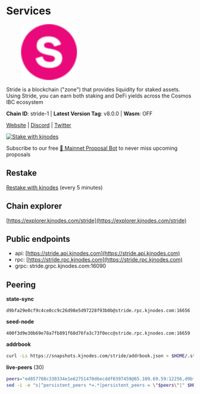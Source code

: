 # Services

<figure><img src="https://raw.githubusercontent.com/kj89/cosmos-images/main/logos/stride.png" width="150" alt=""><figcaption></figcaption></figure>

Stride is a blockchain ("zone") that provides liquidity for staked assets.  Using Stride, you can earn both staking and DeFi yields across the Cosmos IBC ecosystem

**Chain ID**: stride-1 | **Latest Version Tag**: v8.0.0 | **Wasm**: OFF

[Website](https://stride.zone) | [Discord](https://discord.gg/mzQZ8dAE7u) | [Twitter](https://twitter.com/stride_zone)

[![Stake with kjnodes](https://i.ibb.co/cr44Q8j/button-stake-with-kjnodes.png)](https://restake.app/stride/stridevaloper1j8gkhtllnp252l6g6zwzea30e7pvzqttr9768n)

Subscribe to our free [🤖 Mainnet Proposal Bot](https://t.me/kjnodes_proposal_bot) to never miss upcoming proposals

## Restake

[Restake with kjnodes](https://restake.app/stride/stridevaloper1j8gkhtllnp252l6g6zwzea30e7pvzqttr9768n) (every 5 minutes)
## Chain explorer
[https://explorer.kjnodes.com/stride](https://explorer.kjnodes.com/stride)

## Public endpoints

* api: [https://stride.api.kjnodes.com](https://stride.api.kjnodes.com)
* rpc: [https://stride.rpc.kjnodes.com](https://stride.rpc.kjnodes.com)
* grpc: stride.grpc.kjnodes.com:16090

## Peering

**state-sync**

```text
d9bfa29e0cf9c4ce0cc9c26d98e5d97228f93b0b@stride.rpc.kjnodes.com:16656
```

**seed-node**

```text
400f3d9e30b69e78a7fb891f60d76fa3c73f0ecc@stride.rpc.kjnodes.com:16659
```

**addrbook**
```bash
curl -Ls https://snapshots.kjnodes.com/stride/addrbook.json > $HOME/.stride/config/addrbook.json
```

**live-peers** (30)
```bash
peers="ed857708c330334e1e62751470d6ecddf0397459@65.109.69.59:12256,d9bfa29e0cf9c4ce0cc9c26d98e5d97228f93b0b@65.109.88.38:16656,c3467e5becb108e62f6a6051eb5551e9f256d096@174.83.6.129:26656,bf0f5782650ddbf8121543b94705e5849f87120a@34.170.13.86:26656,ea6a7b2f366bc343f0670f1673fd86001dd08eb0@65.108.122.246:26636,54672e848a31d2e7aeda35b8f2c320ad508c5550@128.199.141.132:26656,44e797771bff124693e63a8ec331d42873cf2ae2@95.217.202.49:35656,d056dcd5ac8dddb23e2962a5ade6ee51f9bfd785@162.19.89.8:10456,befab97d41e02ea4e759eda3de9e30e77b95b55b@35.224.198.112:26656,04b797b5a56fb939a97a3c7d9c3230d09b85e8d7@93.189.30.118:26656,cd680cc992983e5c8244b5529034a2e362e7a6d3@93.159.134.157:26656,615ebc348998f7f050763dd0a9201e8f61e8fc07@35.210.78.199:26656,d36ac7580cc8907a00b0add8c3b047caea6df4ed@107.155.67.202:26636,fb8505c994cb90927c766e3c3d2db38044a596bc@139.59.31.201:26656,87a7a8cc67967d0ede5d68a1477c44a40a8705f7@108.165.178.242:26653,9ed4a1c80960ae933551283eb8aef52468f6cfc7@65.109.106.169:26656,6831d67983cf5ebcb44da01737ccd6ccbd15c08e@193.70.47.90:12256,9854daeb5414cc415baaedc4cef000faf5e24f85@45.143.196.110:12256,0393c19b176d1cf8bc560c5a8fa990301deb1a7e@95.217.126.187:26656,186cc57831ec3f1b44066bcf485a9f1f0796479a@77.37.176.99:26656,ebc272824924ea1a27ea3183dd0b9ba713494f83@185.16.39.158:26886,722884e3add85791c34a0563253dc47901320878@65.108.238.61:36656,a7d96dc929824613315dcc1c90fee119f28cc51f@164.152.160.155:26656,6cceba286b498d4a1931f85e35ea0fa433373057@78.47.208.99:26656,a424cd8cc8d5fdb714d3d93daeb10509b28c7e27@85.214.29.87:26656,1483ddbd1ba369c01d5496877314ed1b09bd9cc3@65.21.189.221:12256,bdc2baaf2d18152c38340d368249ac866daf3e3d@198.244.178.213:26656,0198f6d3ebe7bed4d176558a2ce8d341531f3e7b@74.80.183.130:26653,9731c3365c772b3bc4580de5708a33f22c6174ec@208.102.87.76:26656,3023b940ec9a39661c95877cec99e17416dc2a17@51.89.6.150:21656"
sed -i -e "s|^persistent_peers *=.*|persistent_peers = \"$peers\"|" $HOME/.stride/config/config.toml
```
